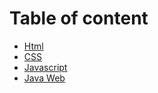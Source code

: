 # Table of content

* [Html](html.md)
* [CSS](css.md)
* [Javascript](javascript.md)
* [Java Web](java.md)
